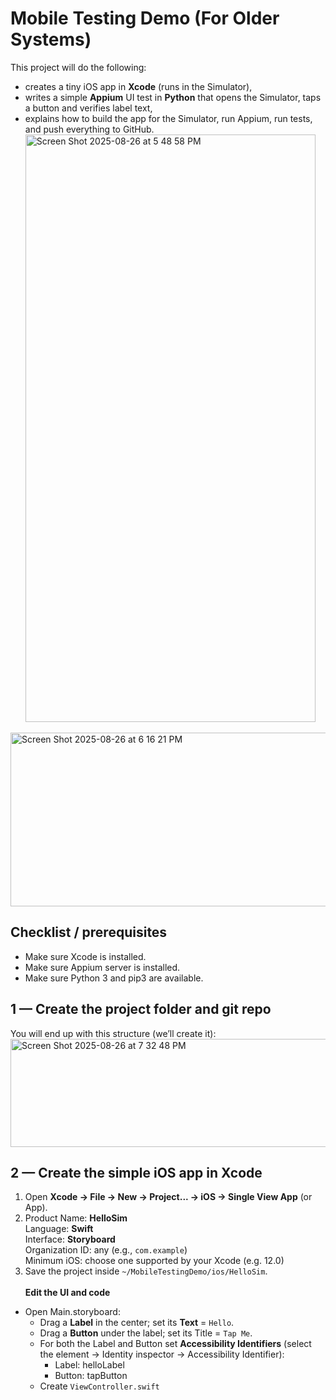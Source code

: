 # Mobile Testing Demo (For Older Systems)
This project will do the following: 
- creates a tiny iOS app in **Xcode** (runs in the Simulator),
- writes a simple **Appium** UI test in **Python** that opens the Simulator, taps a button and verifies label text,
- explains how to build the app for the Simulator, run Appium, run tests, and push everything to GitHub.
<img width="464" height="940" alt="Screen Shot 2025-08-26 at 5 48 58 PM" src="https://github.com/user-attachments/assets/ecee4cd5-7ee7-4fa4-ab43-dddf3177a70c" /> <br>
<img width="570" height="278" alt="Screen Shot 2025-08-26 at 6 16 21 PM" src="https://github.com/user-attachments/assets/06222b8d-c08a-4ed5-9c3a-37611a504eb0" />

## Checklist / prerequisites
- Make sure Xcode is installed.
- Make sure Appium server is installed.
- Make sure Python 3 and pip3 are available.

## 1 — Create the project folder and git repo
You will end up with this structure (we’ll create it):
<img width="575" height="173" alt="Screen Shot 2025-08-26 at 7 32 48 PM" src="https://github.com/user-attachments/assets/c2fc5ffe-db3e-440c-9d9d-cd439bddccd0" />

## 2 — Create the simple iOS app in Xcode
1. Open **Xcode → File → New → Project... → iOS → Single View App** (or App). <br>
2. Product Name: **HelloSim** <br>
Language: **Swift** <br>
Interface: **Storyboard** <br>
Organization ID: any (e.g., `com.example`) <br>
Minimum iOS: choose one supported by your Xcode (e.g. 12.0) <br>
3. Save the project inside `~/MobileTestingDemo/ios/HelloSim`. <br><br>
**Edit the UI and code**
- Open Main.storyboard:
     - Drag a **Label** in the center; set its **Text** = `Hello`.
     - Drag a **Button** under the label; set its Title = `Tap Me`.
     - For both the Label and Button set **Accessibility Identifiers** (select the element → Identity inspector → Accessibility Identifier):
          - Label: helloLabel
          - Button: tapButton
     - Create `ViewController.swift`
